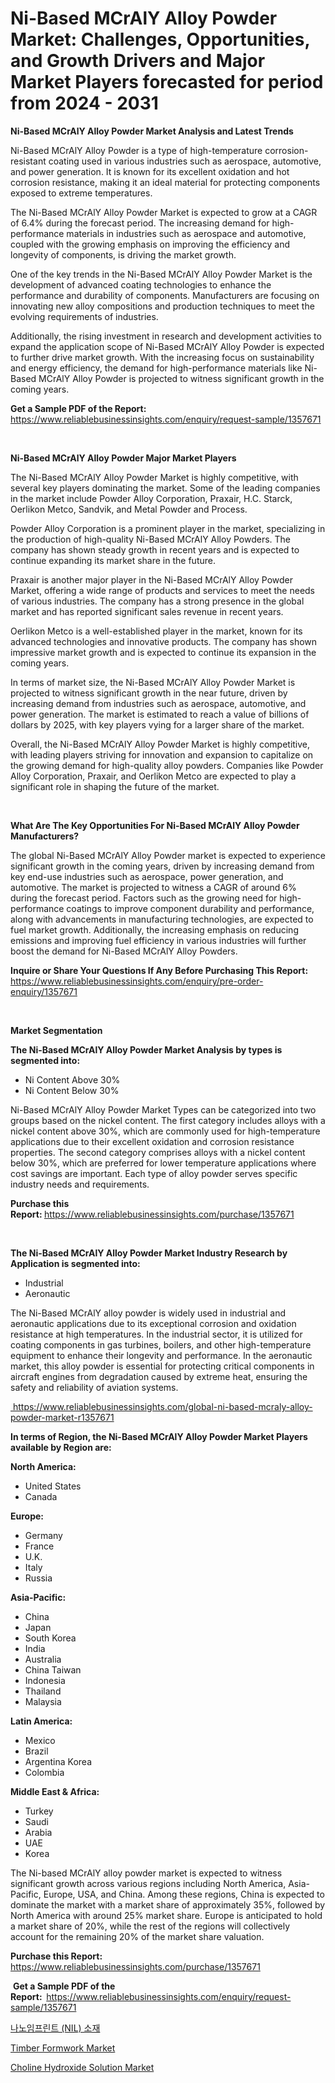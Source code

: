 <p><h1>Ni-Based MCrAlY Alloy Powder Market: Challenges, Opportunities, and Growth Drivers and Major Market Players forecasted for period from 2024 - 2031</h1></p><p><strong>Ni-Based MCrAlY Alloy Powder Market Analysis and Latest Trends</strong></p>
<p><p>Ni-Based MCrAlY Alloy Powder is a type of high-temperature corrosion-resistant coating used in various industries such as aerospace, automotive, and power generation. It is known for its excellent oxidation and hot corrosion resistance, making it an ideal material for protecting components exposed to extreme temperatures.</p><p>The Ni-Based MCrAlY Alloy Powder Market is expected to grow at a CAGR of 6.4% during the forecast period. The increasing demand for high-performance materials in industries such as aerospace and automotive, coupled with the growing emphasis on improving the efficiency and longevity of components, is driving the market growth.</p><p>One of the key trends in the Ni-Based MCrAlY Alloy Powder Market is the development of advanced coating technologies to enhance the performance and durability of components. Manufacturers are focusing on innovating new alloy compositions and production techniques to meet the evolving requirements of industries.</p><p>Additionally, the rising investment in research and development activities to expand the application scope of Ni-Based MCrAlY Alloy Powder is expected to further drive market growth. With the increasing focus on sustainability and energy efficiency, the demand for high-performance materials like Ni-Based MCrAlY Alloy Powder is projected to witness significant growth in the coming years.</p></p>
<p><strong>Get a Sample PDF of the Report:&nbsp;</strong> <a href="https://www.reliablebusinessinsights.com/enquiry/request-sample/1357671">https://www.reliablebusinessinsights.com/enquiry/request-sample/1357671</a></p>
<p>&nbsp;</p>
<p><strong>Ni-Based MCrAlY Alloy Powder Major Market Players</strong></p>
<p><p>The Ni-Based MCrAlY Alloy Powder Market is highly competitive, with several key players dominating the market. Some of the leading companies in the market include Powder Alloy Corporation, Praxair, H.C. Starck, Oerlikon Metco, Sandvik, and Metal Powder and Process.</p><p>Powder Alloy Corporation is a prominent player in the market, specializing in the production of high-quality Ni-Based MCrAlY Alloy Powders. The company has shown steady growth in recent years and is expected to continue expanding its market share in the future. </p><p>Praxair is another major player in the Ni-Based MCrAlY Alloy Powder Market, offering a wide range of products and services to meet the needs of various industries. The company has a strong presence in the global market and has reported significant sales revenue in recent years.</p><p>Oerlikon Metco is a well-established player in the market, known for its advanced technologies and innovative products. The company has shown impressive market growth and is expected to continue its expansion in the coming years.</p><p>In terms of market size, the Ni-Based MCrAlY Alloy Powder Market is projected to witness significant growth in the near future, driven by increasing demand from industries such as aerospace, automotive, and power generation. The market is estimated to reach a value of billions of dollars by 2025, with key players vying for a larger share of the market.</p><p>Overall, the Ni-Based MCrAlY Alloy Powder Market is highly competitive, with leading players striving for innovation and expansion to capitalize on the growing demand for high-quality alloy powders. Companies like Powder Alloy Corporation, Praxair, and Oerlikon Metco are expected to play a significant role in shaping the future of the market.</p></p>
<p>&nbsp;</p>
<p><strong>What Are The Key Opportunities For Ni-Based MCrAlY Alloy Powder Manufacturers?</strong></p>
<p><p>The global Ni-Based MCrAlY Alloy Powder market is expected to experience significant growth in the coming years, driven by increasing demand from key end-use industries such as aerospace, power generation, and automotive. The market is projected to witness a CAGR of around 6% during the forecast period. Factors such as the growing need for high-performance coatings to improve component durability and performance, along with advancements in manufacturing technologies, are expected to fuel market growth. Additionally, the increasing emphasis on reducing emissions and improving fuel efficiency in various industries will further boost the demand for Ni-Based MCrAlY Alloy Powders.</p></p>
<p><strong>Inquire or Share Your Questions If Any Before Purchasing This Report:</strong> <a href="https://www.reliablebusinessinsights.com/enquiry/pre-order-enquiry/1357671">https://www.reliablebusinessinsights.com/enquiry/pre-order-enquiry/1357671</a></p>
<p>&nbsp;</p>
<p><strong>Market Segmentation</strong></p>
<p><strong>The Ni-Based MCrAlY Alloy Powder Market Analysis by types is segmented into:</strong></p>
<p><ul><li>Ni Content Above 30%</li><li>Ni Content Below 30%</li></ul></p>
<p><p>Ni-Based MCrAlY Alloy Powder Market Types can be categorized into two groups based on the nickel content. The first category includes alloys with a nickel content above 30%, which are commonly used for high-temperature applications due to their excellent oxidation and corrosion resistance properties. The second category comprises alloys with a nickel content below 30%, which are preferred for lower temperature applications where cost savings are important. Each type of alloy powder serves specific industry needs and requirements.</p></p>
<p><strong>Purchase this Report:&nbsp;</strong><a href="https://www.reliablebusinessinsights.com/purchase/1357671">https://www.reliablebusinessinsights.com/purchase/1357671</a></p>
<p>&nbsp;</p>
<p><strong>The Ni-Based MCrAlY Alloy Powder Market Industry Research by Application is segmented into:</strong></p>
<p><ul><li>Industrial</li><li>Aeronautic</li></ul></p>
<p><p>The Ni-Based MCrAlY alloy powder is widely used in industrial and aeronautic applications due to its exceptional corrosion and oxidation resistance at high temperatures. In the industrial sector, it is utilized for coating components in gas turbines, boilers, and other high-temperature equipment to enhance their longevity and performance. In the aeronautic market, this alloy powder is essential for protecting critical components in aircraft engines from degradation caused by extreme heat, ensuring the safety and reliability of aviation systems.</p></p>
<p><a href="https://www.reliablebusinessinsights.com/global-ni-based-mcraly-alloy-powder-market-r1357671">&nbsp;https://www.reliablebusinessinsights.com/global-ni-based-mcraly-alloy-powder-market-r1357671</a></p>
<p><strong>In terms of Region, the Ni-Based MCrAlY Alloy Powder Market Players available by Region are:</strong></p>
<p>
    <p> <strong> North America: </strong>
        <ul>
            <li>United States</li>
            <li>Canada</li>
        </ul>
        </p> 
    <p> <strong> Europe: </strong>
        <ul>
            <li>Germany</li>
            <li>France</li>
            <li>U.K.</li>
            <li>Italy</li>
            <li>Russia</li>
        </ul>
        </p> 
    <p> <strong> Asia-Pacific: </strong>
        <ul>
            <li>China</li>
            <li>Japan</li>
            <li>South Korea</li>
            <li>India</li>
            <li>Australia</li>
            <li>China Taiwan</li>
            <li>Indonesia</li>
            <li>Thailand</li>
            <li>Malaysia</li>
        </ul>
        </p> 
    <p> <strong> Latin America: </strong>
        <ul>
            <li>Mexico</li>
            <li>Brazil</li>
            <li>Argentina Korea</li>
            <li>Colombia</li>
        </ul>
        </p> 
    <p> <strong> Middle East & Africa: </strong>
        <ul>
            <li>Turkey</li>
            <li>Saudi</li>
            <li>Arabia</li>
            <li>UAE</li>
            <li>Korea</li>
        </ul>
    </p>
    </p>
<p><p>The Ni-based MCrAlY alloy powder market is expected to witness significant growth across various regions including North America, Asia-Pacific, Europe, USA, and China. Among these regions, China is expected to dominate the market with a market share of approximately 35%, followed by North America with around 25% market share. Europe is anticipated to hold a market share of 20%, while the rest of the regions will collectively account for the remaining 20% of the market share valuation.</p></p>
<p><strong>Purchase this Report: </strong><a href="https://www.reliablebusinessinsights.com/purchase/1357671">https://www.reliablebusinessinsights.com/purchase/1357671</a></p>
<p>&nbsp;<strong>Get a Sample PDF of the Report:&nbsp;&nbsp;</strong><a href="https://www.reliablebusinessinsights.com/enquiry/request-sample/1357671">https://www.reliablebusinessinsights.com/enquiry/request-sample/1357671</a></p>
<p><strong></strong></p>
<p><p><a href="https://medium.com/@elod.85/%EA%B8%80%EB%A1%9C%EB%B2%8C-%EB%82%98%EB%85%B8%EC%9E%84%ED%94%84%EB%A6%B0%ED%8A%B8-nil-%EC%86%8C%EC%9E%AC-%EC%8B%9C%EC%9E%A5-%EA%B8%B0%ED%9A%8C-%EB%B0%8F-2024%EB%85%84%EB%B6%80%ED%84%B0-2031%EB%85%84%EA%B9%8C%EC%A7%80%EC%9D%98-%EC%98%88%EC%B8%A1-d54c0bcfe61c">나노임프린트 (NIL) 소재</a></p><p><a href="https://github.com/Krish2023na/Market-Research-Report-List-5/blob/main/timber-formwork-market.md">Timber Formwork Market</a></p><p><a href="https://github.com/RickHolmes3/Market-Research-Report-List-5/blob/main/choline-hydroxide-solution-market.md">Choline Hydroxide Solution Market</a></p></p>